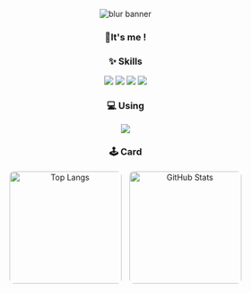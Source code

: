 <!-- 프로필 배너 -->
<p align="center">
  <img 
    src="https://capsule-render.vercel.app/api?type=blur&height=300&color=0:8b5cf6,100:a855f7&text=yeonliyou&fontColor=ffffff&stroke=f3e8ff&strokeWidth=1.8&section=footer&reversal=false&fontAlign=50&fontSize=55&textBg=false" 
    alt="blur banner"
  />
</p>


<!-- 소개 문구 -->
<h3 align="center">👋It's me !</h1>

<!-- Skills 섹션 -->
<h3 align="center">✨ Skills</h3>
<p align="center">
  <img src="https://img.shields.io/badge/Python-3776AB?style=for-the-badge&logo=python&logoColor=white"/>
  <img src="https://img.shields.io/badge/R-276DC3?style=for-the-badge&logo=r&logoColor=white"/>
  <img src="https://img.shields.io/badge/MySQL-005C84?style=for-the-badge&logo=mysql&logoColor=white"/>
  <img src="https://img.shields.io/badge/Neo4j-018bff?style=for-the-badge&logo=neo4j&logoColor=white"/>
</p>

<!-- Using 섹션 -->
<h3 align="center">💻 Using</h3>
<p align="center">
  <img src="https://img.shields.io/badge/mac%20os-000000?style=for-the-badge&logo=apple&logoColor=white"/>
</p>

<h3 align="center">🕹️ Card</h3>

<div align="center" style="display: flex; justify-content: center; gap: 10px; flex-wrap: wrap;">
  <a href="https://github.com/yeonliyou/github-readme-stats">
    <img 
      src="https://github-readme-stats.vercel.app/api/top-langs/?username=yeonliyou&layout=donut&theme=aura" 
      alt="Top Langs" 
      style="height: 200px; border: 2px solid white; border-radius: 10px;"
    />
  </a>
  <img 
    src="https://github-readme-stats.vercel.app/api?username=yeonliyou&show_icons=true&theme=aura" 
    alt="GitHub Stats" 
    style="height: 200px; border: 2px solid white; border-radius: 10px;"
  />
</div>
